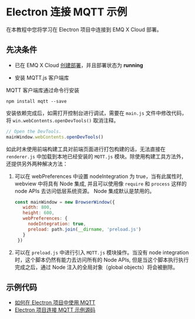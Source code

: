 # Electron 连接 MQTT 示例

在本教程中您将学习在 Electron 项目中连接到 EMQ X Cloud 部署。

## 先决条件

* 已在 EMQ X Cloud [创建部署](../deployments/create_deployment.md)，并且部署状态为 **running**

* 安装 MQTT.js 客户端库

MQTT 客户端库通过命令行安装

```
npm install mqtt --save
```

安装依赖完成后，如需打开控制台进行调试，需要在 `main.js` 文件中修改代码，将 `win.webContents.openDevTools()` 取消注释。

```javascript
// Open the DevTools.
mainWindow.webContents.openDevTools()
```

如此时未使用前端构建工具对前端页面进行打包构建的话，无法直接在 `renderer.js` 中加载到本地已经安装的 `MQTT.js` 模块。除使用构建工具方法外，还提供另外两种解决方法：

1. 可以在 webPreferences 中设置 nodeIntegration 为 true，当有此属性时, webview 中将具有 Node 集成, 并且可以使用像 `require` 和 `process` 这样的 node APIs 去访问低层系统资源。 Node 集成默认是禁用的。
    ```javascript
    const mainWindow = new BrowserWindow({
       width: 800,
       height: 600,
       webPreferences: {
         nodeIntegration: true,
         preload: path.join(__dirname, 'preload.js')
       }
     })
    ```
2. 可以在 `preload.js` 中进行引入 `MQTT.js` 模块操作。当没有 node integration 时，这个脚本仍然有能力去访问所有的 Node APIs, 但是当这个脚本执行执行完成之后，通过 Node 注入的全局对象（global objects）将会被删除。

## 示例代码

* [如何在 Electron 项目中使用 MQTT](https://www.emqx.io/cn/blog/how-to-use-mqtt-in-electron)
* [Electron 项目连接 MQTT 示例源码](https://github.com/emqx/MQTT-Client-Examples/tree/master/mqtt-client-Electron)
